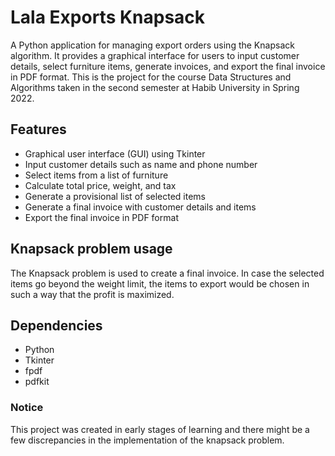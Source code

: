 # Lala Exports Knapsack

A Python application for managing export orders using the Knapsack algorithm. It provides a graphical interface for users to input customer details, select furniture items, generate invoices, and export the final invoice in PDF format. This is the project for the course Data Structures and Algorithms taken in the second semester at Habib University in Spring 2022.

## Features

- Graphical user interface (GUI) using Tkinter
- Input customer details such as name and phone number
- Select items from a list of furniture
- Calculate total price, weight, and tax
- Generate a provisional list of selected items
- Generate a final invoice with customer details and items 
- Export the final invoice in PDF format

## Knapsack problem usage

The Knapsack problem is used to create a final invoice. In case the selected items go beyond the weight limit, the items to export would be chosen in such a way that the profit is maximized.

## Dependencies
- Python 
- Tkinter
- fpdf
- pdfkit

### Notice

This project was created in early stages of learning and there might be a few discrepancies in the implementation of the knapsack problem.
